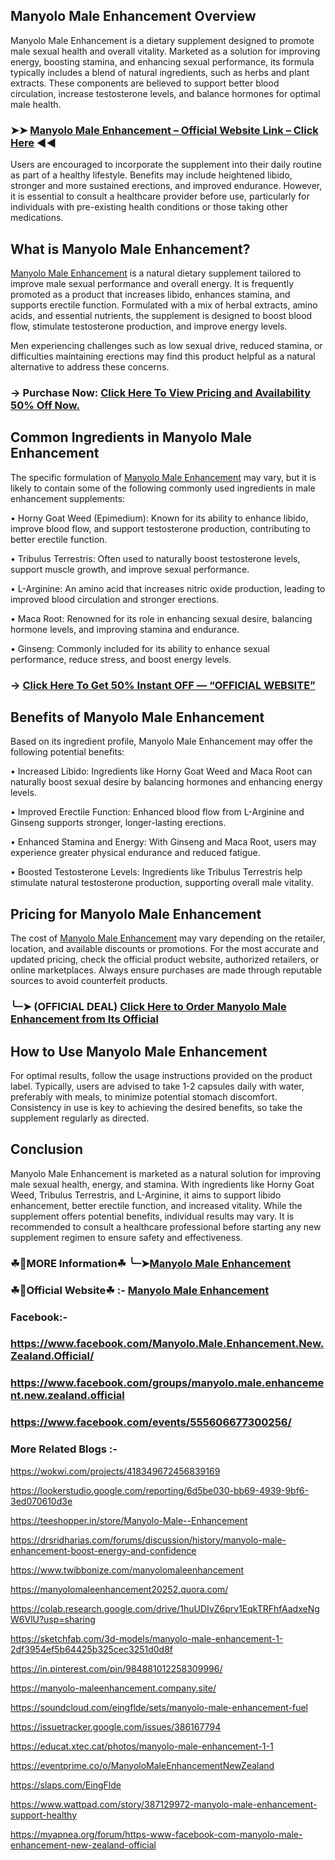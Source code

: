 ## Manyolo Male Enhancement Overview

Manyolo Male Enhancement is a dietary supplement designed to promote male sexual health and overall vitality. Marketed as a solution for improving energy, boosting stamina, and enhancing sexual performance, its formula typically includes a blend of natural ingredients, such as herbs and plant extracts. These components are believed to support better blood circulation, increase testosterone levels, and balance hormones for optimal male health.

### ➤➤ [Manyolo Male Enhancement – Official Website Link – Click Here](https://dailynutraboost.com/manyolo-male-enhancement-official/) ◀◀

Users are encouraged to incorporate the supplement into their daily routine as part of a healthy lifestyle. Benefits may include heightened libido, stronger and more sustained erections, and improved endurance. However, it is essential to consult a healthcare provider before use, particularly for individuals with pre-existing health conditions or those taking other medications.

## What is Manyolo Male Enhancement?

[Manyolo Male Enhancement](https://dailynutraboost.com/manyolo-male-enhancement/) is a natural dietary supplement tailored to improve male sexual performance and overall energy. It is frequently promoted as a product that increases libido, enhances stamina, and supports erectile function. Formulated with a mix of herbal extracts, amino acids, and essential nutrients, the supplement is designed to boost blood flow, stimulate testosterone production, and improve energy levels.

Men experiencing challenges such as low sexual drive, reduced stamina, or difficulties maintaining erections may find this product helpful as a natural alternative to address these concerns.

### → Purchase Now: [Click Here To View Pricing and Availability 50% Off Now.](https://dailynutraboost.com/manyolo-male-enhancement-official/)

## Common Ingredients in Manyolo Male Enhancement

The specific formulation of [Manyolo Male Enhancement](https://www.facebook.com/Manyolo.Male.Enhancement.New.Zealand.Official/) may vary, but it is likely to contain some of the following commonly used ingredients in male enhancement supplements:

•	Horny Goat Weed (Epimedium): Known for its ability to enhance libido, improve blood flow, and support testosterone production, contributing to better erectile function.

•	Tribulus Terrestris: Often used to naturally boost testosterone levels, support muscle growth, and improve sexual performance.

•	L-Arginine: An amino acid that increases nitric oxide production, leading to improved blood circulation and stronger erections.

•	Maca Root: Renowned for its role in enhancing sexual desire, balancing hormone levels, and improving stamina and endurance.

•	Ginseng: Commonly included for its ability to enhance sexual performance, reduce stress, and boost energy levels.

### → [Click Here To Get 50% Instant OFF — “OFFICIAL WEBSITE”](https://dailynutraboost.com/manyolo-male-enhancement-official/)

## Benefits of Manyolo Male Enhancement

Based on its ingredient profile, Manyolo Male Enhancement may offer the following potential benefits:

•	Increased Libido: Ingredients like Horny Goat Weed and Maca Root can naturally boost sexual desire by balancing hormones and enhancing energy levels.

•	Improved Erectile Function: Enhanced blood flow from L-Arginine and Ginseng supports stronger, longer-lasting erections.

•	Enhanced Stamina and Energy: With Ginseng and Maca Root, users may experience greater physical endurance and reduced fatigue.

•	Boosted Testosterone Levels: Ingredients like Tribulus Terrestris help stimulate natural testosterone production, supporting overall male vitality.


## Pricing for Manyolo Male Enhancement

The cost of [Manyolo Male Enhancement](https://dailynutraboost.com/manyolo-male-enhancement/) may vary depending on the retailer, location, and available discounts or promotions. For the most accurate and updated pricing, check the official product website, authorized retailers, or online marketplaces. Always ensure purchases are made through reputable sources to avoid counterfeit products.

### ╰┈➤ (OFFICIAL DEAL) [Click Here to Order Manyolo Male Enhancement from Its Official](https://dailynutraboost.com/manyolo-male-enhancement-official/)

## How to Use Manyolo Male Enhancement

For optimal results, follow the usage instructions provided on the product label. Typically, users are advised to take 1-2 capsules daily with water, preferably with meals, to minimize potential stomach discomfort. Consistency in use is key to achieving the desired benefits, so take the supplement regularly as directed.


## Conclusion

Manyolo Male Enhancement is marketed as a natural solution for improving male sexual health, energy, and stamina. With ingredients like Horny Goat Weed, Tribulus Terrestris, and L-Arginine, it aims to support libido enhancement, better erectile function, and increased vitality. While the supplement offers potential benefits, individual results may vary. It is recommended to consult a healthcare professional before starting any new supplement regimen to ensure safety and effectiveness.

### ☘📣MORE Information☘ ╰┈➤[Manyolo Male Enhancement](https://dailynutraboost.com/manyolo-male-enhancement/)

### ☘📣Official Website☘ :-  [Manyolo Male Enhancement](https://dailynutraboost.com/manyolo-male-enhancement-official/)

### Facebook:- 

### https://www.facebook.com/Manyolo.Male.Enhancement.New.Zealand.Official/

### https://www.facebook.com/groups/manyolo.male.enhancement.new.zealand.official

### https://www.facebook.com/events/555606677300256/

### More Related Blogs :-

https://wokwi.com/projects/418349672456839169

https://lookerstudio.google.com/reporting/6d5be030-bb69-4939-9bf6-3ed070610d3e

https://teeshopper.in/store/Manyolo-Male--Enhancement

https://drsridharias.com/forums/discussion/history/manyolo-male-enhancement-boost-energy-and-confidence

https://www.twibbonize.com/manyolomaleenhancement

https://manyolomaleenhancement20252.quora.com/

https://colab.research.google.com/drive/1huUDIvZ6prv1EqkTRFhfAadxeNgW6VlU?usp=sharing

https://sketchfab.com/3d-models/manyolo-male-enhancement-1-2df3954ef5b64425b325cec3251d0d8f

https://in.pinterest.com/pin/984881012258309996/

https://manyolo-maleenhancement.company.site/

https://soundcloud.com/eingflde/sets/manyolo-male-enhancement-fuel

https://issuetracker.google.com/issues/386167794

https://educat.xtec.cat/photos/manyolo-male-enhancement-1-1

https://eventprime.co/o/ManyoloMaleEnhancementNewZealand

https://slaps.com/EingFlde

https://www.wattpad.com/story/387129972-manyolo-male-enhancement-support-healthy

https://myapnea.org/forum/https-www-facebook-com-manyolo-male-enhancement-new-zealand-official
